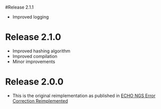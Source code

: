 #Release 2.1.1
- Improved logging

# Release 2.1.0
- Improved hashing algorithm
- Improved compilation
- Minor improvements

# Release 2.0.0
- This is the original reimplementation as published in [ECHO NGS Error Correction Reimplemented][publ1]

[publ1]: http://www.memics.cz/2015/download/memics15-proceedings.pdf#page=68 "Memics conference"
